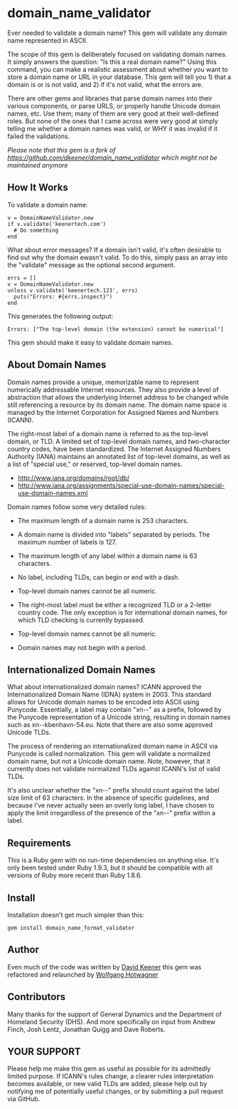 domain_name_validator
=====================

Ever needed to validate a domain name? This gem will validate any domain name
represented in ASCII. 

The scope of this gem is deliberately focused on validating domain names. It
simply answers the question: "Is this a real domain name?" Using this command,
you can make a realistic assessment about whether you want to store a domain
name or URL in your database. This gem will tell you 1) that a domain is or
is not valid, and 2) if it's not valid, what the errors are. 

There are other gems and libraries that parse domain names into their various
components, or parse URLS, or properly handle Unicode domain names, etc. Use
them; many of them are very good at their well-defined roles. But none of the
ones that I came across were very good at simply telling me whether a domain
names was valid, or WHY it was invalid if it failed the validations.

_Please note that this gem is a fork of https://github.com/dkeener/domain_name_validator which might not be maintained anymore_

How It Works
------------

To validate a domain name:

    v = DomainNameValidator.new
    if v.validate('keenertech.com')
      # Do something
    end

What about error messages? If a domain isn't valid, it's often desirable to
find out why the domain ewasn't valid. To do this, simply pass an array into
the "validate" message as the optional second argument.

    errs = []
    v = DomainNameValidator.new
    unless v.validate('keenertech.123', errs)
      puts("Errors: #{errs.inspect}")
    end

This generates the following output:

    Errors: ["The top-level domain (the extension) cannot be numerical"]

This gem should make it easy to validate domain names.

About Domain Names
------------------

Domain names provide a unique, memorizable name to represent numerically
addressable Internet resources. They also provide a level of abstraction that
allows the underlying Internet address to be changed while still referencing
a resource by its domain name. The domain name space is managed by the 
Internet Corporation for Assigned Names and Numbers (ICANN).

The right-most label of a domain name is referred to as the top-level domain,
or TLD. A limited set of top-level domain names, and two-character country
codes, have been standardized. The Internet Assigned Numbers Authority (IANA)
maintains an annotated list of top-level domains, as well as a list of
"special use," or reserved, top-level domain names.

* http://www.iana.org/domains/root/db/
* http://www.iana.org/assignments/special-use-domain-names/special-use-domain-names.xml

Domain names follow some very detailed rules:

* The maximum length of a domain name is 253 characters.

* A domain name is divided into "labels" separated by periods. The maximum
  number of labels is 127.

* The maximum length of any label within a domain name is 63 characters.

* No label, including TLDs, can begin or end with a dash.

* Top-level domain names cannot be all numeric.

* The right-most label must be either a recognized TLD or a 2-letter country
  code. The only exception is for international domain names, for which
  TLD checking is currently bypassed.

* Top-level domain names cannot be all numeric.

* Domain names may not begin with a period.


Internationalized Domain Names
------------------------------

What about internationalized domain names? ICANN approved the Internationalized
Domain Name (IDNA) system in 2003. This standard allows for Unicode domain
names to be encoded into ASCII using Punycode. Essentially, a label may contain
"xn--" as a prefix, followed by the Punycode representation of a Unicode string,
resulting in domain names such as xn--kbenhavn-54.eu. Note that there are also
some approved Unicode TLDs.

The process of rendering an internationalized domain name in ASCII via 
Punycode is called normalization. This gem will validate a normalized domain
name, but not a Unicode domain name. Note, however, that it currently does not
validate normalized TLDs against ICANN's list of valid TLDs.

It's also unclear whether the "xn--" prefix should count against the label
size limit of 63 characters. In the absence of specific guidelines, and because
I've never actually seen an overly long label, I have chosen to apply the limit
irregardless of the presence of the "xn--" prefix within a label.

Requirements
------------

This is a Ruby gem with no run-time dependencies on anything else. It's only
been tested under Ruby 1.9.3, but it should be compatible with all versions of
Ruby more recent than Ruby 1.8.6.

Install
-------

Installation doesn't get much simpler than this:

    gem install domain_name_format_validator


Author
------

Even much of the code was written by [David Keener](https://github.com/dkeener/domain_name_validator)
this gem was refactored and relaunched by [Wolfgang Hotwagner](https://github.com/dkeener/domain_name_validator)


Contributors
------------

Many thanks for the support of General Dynamics and the Department of
Homeland Security (DHS). And more specifically on input from Andrew Finch,
Josh Lentz, Jonathan Quigg and Dave Roberts.

YOUR SUPPORT
------------

Please help me make this gem as useful as possible for its admittedly limited
purpose. If ICANN's rules change, a clearer rules interpretation becomes
available, or new valid TLDs are added, please help out by notifying me of
potentially useful changes, or by submitting a pull request via GitHub.
